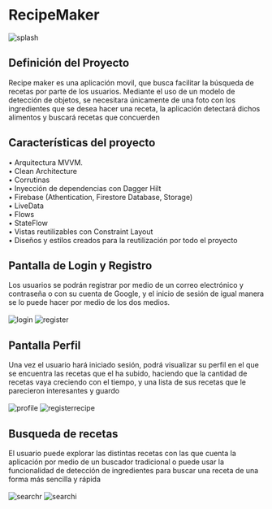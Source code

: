 # RecipeMaker
  ![splash](https://lh3.googleusercontent.com/pw/AMWts8CZZ1VcDtEdSo3cVl6E8pOIVZfqh7J7DUZm1A0tnyQ4SErAaXCJhHx94s9EGNT54twXBV6uMS-RyFlA4bKTLkESeOXZ5goI6NFZcvaTq_kJ2ylTkBizxm9JzjnJEgPzVbHVYFQ6mCZMaDtJFHuc6r4R=w720-h535-s-no?authuser=0)
## Definición del Proyecto
Recipe maker es una aplicación movil, que busca facilitar la búsqueda de recetas por parte de los usuarios. Mediante el uso de un modelo de detección de objetos, se necesitara únicamente de una foto con los ingredientes que se desea hacer una receta, la aplicación detectará dichos alimentos y buscará recetas que concuerden
## Características del proyecto 
•	Arquitectura MVVM. <br>
•	Clean Architecture <br>
•	Corrutinas <br>
•	Inyección de dependencias con Dagger Hilt <br>
•	Firebase (Athentication, Firestore Database, Storage) <br>
•	LiveData <br>
•	Flows <br>
•	StateFlow <br>
•	Vistas reutilizables con Constraint Layout <br>
•	Diseños y estilos creados para la reutilización por todo el proyecto <br>
## Pantalla de Login y Registro
Los usuarios se podrán registrar por medio de un correo electrónico y contraseña o con su cuenta de Google, y el inicio de sesión de igual manera se lo puede hacer por medio de los dos medios. <br><br>
   ![login](https://lh3.googleusercontent.com/UK_fsNyV35aTVApX-dhiD_FOhylLVtltAE9peek_oJVnqHBOhLLAt7EQSpxxt8WVlxRGJb4cOPDzN0elHxG6moWNNlBUkB5MuMMMZpI1-A_-Re-qAnqrVUAx1UYi8j_oWNuFhGawH4InyBnodSYfZII37qaWPSxoouIuE7kmgMxAzlVH_5zeYUkbcUWhXoUlnnRx0ZtQPC8Sy7G0m5veSzXtUei0UmuEcgb6IYHVb6UghDUyh5KcluiFjATPQM5wYvdZRwtjvbbDVHzjwfRTTSF-kCLulMlJrOIiL3-eOQE8HiS-mU_VD4QrUVXP2vZ5frw3Nnw0zpFmlJx5Qq_9iWKkwieevQ6bl6lGE2nUWnLhLbAyHn4A0WEQEaR0VzMoEQsOpcPoynIY_N3Sj1kK9wbuP5ScCMeW9l6dz5ZFq750ZQvihtsPr_r-o5uY3a7-W7iU2JtmEj6VPnFXe0Jlb2ZIlWgh0j498oZJedJboXbgCWIlvoTyFSQI89MUZa5KGV4uijEEI89jMjUS2PHSs9W3H_Fq7PUAgfuIkJpE9djFTrJ1ADnfgUqvrMJKD-bdtSW953tm95hBRksNj1kX8MMEQHQdF-xuqq-EAtzDgULCf4ClayrV7rd8nsiczR_j6LzFKCZtV01M1OclWrMoeGbEJ62ExLWS4cWXTCxrbQ5lIWCo6zyu8xdtFjW4UDgUOKJ0WRjlX9qBhr-8u4uiF4or1lYCIUotqKPV9rN97deT0tt1b_2M7Ryy9Xp-aCR9KAV8r5UPZVjvyCCowtaInQTESIj18m-1u_bdHQ8umR1XDsq4qFfLqqyiJFGcRDcZ4X78FT750m3_ibmDBDjiSbEhR-GjPOIbJFJQyC9bVM5mjO61t9Z5kL9joHTHh5SxL7fgnQbPFI6Tdol0yKECYH8PqDfQaGwMBf9iMWcWRtha=w279-h619-s-no?authuser=0)
   ![register](https://lh3.googleusercontent.com/aFDkFs6dj30UMZdes6lu2r_p1XSxdd8nESWNtpPXoukE2fobj3gaqfp8ZdWw7cvfOwK5Jm33Y31IfJrAr7GA6_ZiP3ceu3mxanTUPzUXorJa5iMD_5Weu4WJTS3K90_lr2ZFBZrnHG7JCPvF-ZShFnkDmnIiTb0e0jPDfPefVOw3bUdwMTseJXxi87nvMbEfUcPm_SRiR2cJn2ciOJuMhAt34UAOfbSOt-fLBdYb1wtlIDYbli44EAuwpyrK7ecDzLlZUxjuxQaGgyCXx5eDFfXS109vYWvBWyC-hXpQmMPCBbjdG0JvLxsBD7tQvnIzhxconfaMg24u7XtUw5aAPdZKvvqYQ-mtBgIaaVHgkU8FdFbyOIGX02QC16KDiXI05mTHKxB42Pj_vpLTmyOV7zrFlGtAcah3paIGgsP20p8Jln7rP2R4rxNmo_QKjr1l0d6eyROObo35kSr95zKlV50YUkTljxn6QoggkVcTKb9L__yz4Dt8FPIpa84EE-BzLYIw9hbRLRwvezWffwFMG9jcmm_Tx2OXwD3I7AHtePEUI_Ss1qMQfOM_Xgho98wb8a4DkWiwFUDvGzrYDB_6foDi1RBlBPjh7NZHMJRrVv6utz3Rpn7ChvKekAt3ijKGuyHXlK7anS9fPlAVX8dcUipeuAs0oCW3pBh3be6rjbTOyo4eIXOU05HZM2DFZToNN5rx45sa_loegcpaIQGG5CHo11m0Py8lEmo4lUWVphwqLpnjTOiNE8udM5mrIupuNoXLkG81AefEiAoQi_M3zHinuovQCbmiJgy1B98DDy6XXLlDm6FJlX1xJx5enDlMxhN2JtFgT_MbbTE_RknIXXdb2_RLwSg3iPQ37RDu8vTn8gCgOe4gbWpMtC6qRIUX5e6paUhyBF9YNtY_sw91bFnQnzG0Z7a70JcIUz27DXIs=w279-h619-s-no?authuser=0)
  
## Pantalla Perfil
Una vez el usuario hará iniciado sesión, podrá visualizar su perfil en el que se encuentra las recetas que el ha subido, haciendo que la cantidad de recetas vaya creciendo con el tiempo, y una lista de sus recetas que le parecieron interesantes y guardo <br><br>
    ![profile](https://lh3.googleusercontent.com/-jcpcq4nTprP69PSvOZyoQOxoT_6TNk-Reezl5lKka_VmeD4xfj5qCSvG_uu_d76n58a1F1oPpi3CN2atMHkz0fxTVVN4xpT1ItjLw2r3cbhh4dEXkRe2DMNuJF1jP95ChRaHs5mYb-1NsGmXUWCjsr1l0Kt_XMjlBbcqF9CDtZmICsYcP43ZXuLFz3UIe97xYg6PjPw5AqHeQ7rEiJo28cYlLJ484Cc6IQ3BiAU-cPrBPgxQoFxHxJdQDeqGotf5xXkctZNVekHXHSCADC4LMu_8xwgJ278n_IwFEs4tOmAA_m8SowzlSi2f4mciC93HPxcZOtNI-EIRe5vMk_LuLPXnglIfQ2uJ9_4XY3TAjpIIl_XIT7qGun9DICsHYX8iixSQzi1TPCzgB_5MT0Fprk4zYyPID2A1ZBJ7gwy80kFgTh4m-hd3MAL_FDam_qM_ApotYpIg0q7WyrUmYq3r7lDQjyjxMAI_Vo5vanM84kyGPgPSUGpRRfvjsblYUp8dNDJ7p9vDBulWyEYRiqAQN6nvEPPIK8ewavlwuoCh-18YpS0KQDKFucXhtK_Jl4CmzRqKhWJM6KTySMT35dRG9CoHSnmfwLKi_7T8nU3lu7APBL2UqJ-NjXGICSJEsFYTZmStfh1TneJeo3WK_U2Ckn-sjd5I6jRA1GHgq5FB4mXkBmSPk7JBXux7fx5QY9fPfuWia32-xjBlU58zT4K1cY6pWjbPWOCQwuGZucDeKDF3_7i77MZ-2erLt2iO-cUlxerQEqDIaoHXRDv0SS2zJc6-kgkqhsw3hORGF4mJQm-8Z1phGB3cAl2P4jd7X4sgfdDoowpTXZfQmRbraWu_gWiglBgQXTIoYT0_lMlCALGQptTbdxCnzFT3w9P_1b9Lw1u03Z1aG9_DsjHePw2wsBdchThY8i8stTh_CCBoQeb=w279-h619-s-no?authuser=0)
    ![registerrecipe](https://lh3.googleusercontent.com/3TrvyF_aP9ZiF1ncvzSfMZbxTa5NUgxt1bSFjPUq_3YzXNDWDbG8G0OvhU3A1KDenLS0wKXnPAyLOIHg5ZAXMbGsJESG0jJ0S8Ztj-O1RhImpHDgfA-of3FW_OuF8H-2vRT2r0PFzL72blUQABj0U5wWAk7pPicljRvJB5iZ_vkHs45ROCtD0OFZKGQMnd7DnmKUDS9pBg3nBm3x7LI2eOJ3cHX8J5CKoICU4SaraCgFxWyQrIPL6Tkj1OJSjIFw0ryD1diKSs6QoB3Y8lNaJhoANvuBmzVHjj0ZJlIFd0L6N5xci4RGDFdQEfwnjl6kFqlTJ-9WeR7QrEYjf0NbgaUWR0lvZ51QdBC02GwTSZ65X_u5LyopxKNWZmLi3tHZVU6BfGxfh8FhP3NxcF3fZfm7S7KqILn1yniNc3d6oEzpxtjak9VQa-Xkqehr9z_dSEjKZq_F76ot_v-KRNJ0vAuOwsuRrcMw0GaqI_jQ5Yw-QQVJGSGY0OVzl_zawzGVUOZp6DCiFAwC4JB-xkoOW2dqYOFtz0RRgysU7kmccSKy2EKKyh64ZoytTsCdxkQW6ssvwcBWrURYn025FiA7MzJTGVJ1WZelnB4bGcbXsI7TWH5-mDHYshpud12zdlBAqqnbaCFSMy3l6K_Kg95dD_425wNjEL8-i3822GS_aUUogmo3DT9PzU8bdSrdEoLNHL823J44ZHERoofkiO8FekYld-VZodJWFO380wBeKuJQQq5D6RLdOaZGHgszE9MiupGZ2lQcsdsfgxQwqW41G-zxm_PgYLiD4FEPp4iqK92OOSOUAyrgf1rA4Dut8rabUDigf-4ERgeF0mYANbXEZye-hvWsslQWbRKlIib7Kw19b3tTZWWfh15Xk-2CHiQ0JGDFuV4G4VAX5_-NsuEFMAdU79_qH9hRfnSqf21JIxDA=w279-h619-s-no?authuser=0)
    
   
## Busqueda de recetas
El usuario puede explorar las distintas recetas con las que cuenta la aplicación por medio de un buscador tradicional o puede usar la funcionalidad de detección de ingredientes para buscar una receta de una forma más sencilla y rápida <br><br>
    ![searchr](https://lh3.googleusercontent.com/VFUNTXnZpxrsszD_Bkq825rOppX0IborszX7EX1t1PI4qAdl7rQhWGcqU7JQwKfRZfyNdptEb3fN2Ht720wxmjyA9xDtDjz0NYDinYmEcPK0nG7TV3ZfYe7NsLGSQ5ACl1qxphoHMeXy0qX3GbFgaCOKmBcd0VpmV37MR_9-b_BckbrcEki5GlcQ_Va2WuU0PbzlCmrI3uTElHOd7gFw0bHEaA5HIotLHBNnkVSSrC20BNMG3A_QFMJdgzz7S0M67Khzd1oRjcl8yCUp0NeaCy1aoAUWYsMdMQuF1crWEelly5B-keNxZ5hPTdwdO-hQQ9jD1DbyS-SKHxsTdf4VHqhqSNFjC1wk3M64KKDw-1wLMdstIYrx2TIpMzYq9kHlKfgXiGkRFS1sJt-EdaSEGPBABnLmZtRCA8L4q7tKbC5oQyENRYRoHqgtggdOtbsTgwwlwPwMK_oVzhLlg0eNdsDdvaukjeRgs7dlx1bcJcLf4g7ZLQkt_X9V63rDbtUFS9HcR_PGuGR9hI2ikmkW0PxmtKOfTnkbfLDPu14Dj5G7zFUuf0JH3-vCcBxH4-eKaiESUzIAtqAhRTbWP8SWnVUMX2EKN5xu5QEzAnsqjoPAOuuy5wyWstcOWGL6E8Lxpb38RZZxwqUkGlgMyL7c6MIBUS3GNZ68cN-cwcCteWLxtonO3oMp_iTKvGpJYY55914NkoBJTmBHogjiol3YcYbNJunIMqbG9uV5X7Qozw5-0Cx1bLHEoWh1Uxf8qnvBBj9zhnnUjO0rd5dIVJE1grylCkonTy1k_wXxA3onhwid4fETNYKYuesL4HjcJeOfC_4OQq9CBhRbYjNdHEWWWd7FXzxMevsZQcHN6SszSiiSAV7r-4HotOztV0Xrl4YXdlJlvgbzSRdlnqEcR0uzexWL6--ENJI-5aSvyMdJMspw=w279-h619-s-no?authuser=0)
    ![searchi](https://lh3.googleusercontent.com/3uu6LwQfMVYN0NYys1AFWYVYl7oTXhahyejjzLdAJLgYkuTHEONI5w3RCzsPvAqQL8y3ewjMN6O8-Gvn2rGy3uoyyfYnDUr5mlqFz3tFMGswVFaeblZIuQlxRnU_IWluu5kpx0jtjtJ24Nh3ieQpmc8gNECeXjVgAnzYXlj_kVIHTvemlNmD_3QZtP-tinUBK3rFrbHHde0bRig4jd-qk1Bk-nmWk55KX9pELtv_ooOwnljdqssPQgXPsfYmmFdPguE_MAeYiQ3N0hJ8vpbKp289vDUgu5BlfEJRYkQlZrpHn7-FRDshlbzqyEd6vK7bkjKislKufEil7nm-cMEpUSr6sE9tIWhOP8MpzVgd4RGuGwNF4OQVl_x789Enq2i0xrLbVuWspATBienwZ9T33eX5xbTS0NPKBR7VpufFemL4oZx2qw4l3QwcoeBExghDaLh-agd-2O-hSHSON9HpdSXIKa_btTBCDynz6S7YaRaUyylkHBdL89MeS_eyPVzBhPYOitIeAMDZhnaZ_UkvnyLdHe5dto8rMu9g9KnpVEkCZZp2jKHdMhNsr6Utqul_pL_UIdwn1nBBm8MajiJeShVhogDJkGo48T2ZrPYMZTE7ERaAu1zztcaCSD_4CHKIzOeQXaLPp1oAjxrxsw252K6IwGREyh46G4ghEGGDSk2rQqE-LtZwXP1qUMR0fdYWyfg_cfULW4IYMSPccuX2iWoUSHlBhCKhREbXbimNF-z8TztpQ2iK24RDW0HK_YxzcVzdSxVBmyB-Z9XlU4Tner7Bz8W_-cIKXzuVRrUCu8JEmB9MlAWKGOvCr-Wfm8N4QII5DAfm4ReHOPiYfgT-ZkTFhv3mJLrYZWgkjn70WjZ0di17K4Hx024fAiqd1kjvPv63iJkKxD0lsJCfnFMLllkeJHwZvDxy4ANURYf_vhui=w279-h619-s-no?authuser=0)
    
